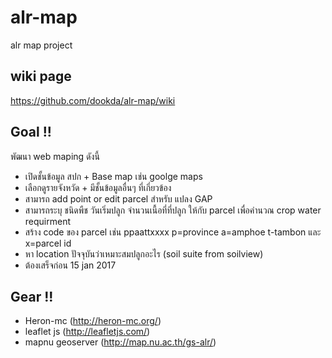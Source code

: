 # alr-map
alr map project

## wiki page
https://github.com/dookda/alr-map/wiki

## Goal !!

พัฒนา web maping ดังนี้
- เปิดชั้นข้อมูล สปก + Base map เช่น goolge maps
- เลือกดูรายจังหวัด + มีชั้นข้อมูลอื่นๆ ที่เกี่ยวข้อง
- สามารถ add point or edit parcel สำหรับ แปลง GAP
- สามารถระบุ ชนิดพืช วันเริ่มปลูก จำนวนเนื้อที่ที่ปลูก ให้กับ parcel เพื่อคำนวณ crop water requirment
- สร้าง code ของ parcel เช่น ppaattxxxx p=province a=amphoe t-tambon และ x=parcel id
- หา location ปัจจุบันว่าเหมาะสมปลูกอะไร (soil suite from soilview)
- ต้องเสร็จก่อน 15 jan 2017

## Gear !!
- Heron-mc (http://heron-mc.org/)
- leaflet js (http://leafletjs.com/)
- mapnu geoserver (http://map.nu.ac.th/gs-alr/)
